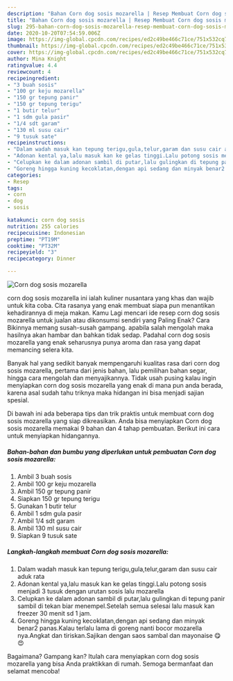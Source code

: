 ```yaml
---
description: "Bahan Corn dog sosis mozarella | Resep Membuat Corn dog sosis mozarella Yang Sempurna"
title: "Bahan Corn dog sosis mozarella | Resep Membuat Corn dog sosis mozarella Yang Sempurna"
slug: 295-bahan-corn-dog-sosis-mozarella-resep-membuat-corn-dog-sosis-mozarella-yang-sempurna
date: 2020-10-20T07:54:59.006Z
image: https://img-global.cpcdn.com/recipes/ed2c49be466c71ce/751x532cq70/corn-dog-sosis-mozarella-foto-resep-utama.jpg
thumbnail: https://img-global.cpcdn.com/recipes/ed2c49be466c71ce/751x532cq70/corn-dog-sosis-mozarella-foto-resep-utama.jpg
cover: https://img-global.cpcdn.com/recipes/ed2c49be466c71ce/751x532cq70/corn-dog-sosis-mozarella-foto-resep-utama.jpg
author: Mina Knight
ratingvalue: 4.4
reviewcount: 4
recipeingredient:
- "3 buah sosis"
- "100 gr keju mozarella"
- "150 gr tepung panir"
- "150 gr tepung terigu"
- "1 butir telur"
- "1 sdm gula pasir"
- "1/4 sdt garam"
- "130 ml susu cair"
- "9 tusuk sate"
recipeinstructions:
- "Dalam wadah masuk kan tepung terigu,gula,telur,garam dan susu cair aduk rata"
- "Adonan kental ya,lalu masuk kan ke gelas tinggi.Lalu potong sosis menjadi 3 tusuk dengan urutan sosis lalu mozarella"
- "Celupkan ke dalam adonan sambil di putar,lalu gulingkan di tepung panir sambil di tekan biar menempel.Setelah semua selesai lalu masuk kan freezer 30 menit sd 1 jam."
- "Goreng hingga kuning kecoklatan,dengan api sedang dan minyak benar2 panas.Kalau terlalu lama di goreng nanti bocor mozarella nya.Angkat dan tiriskan.Sajikan dengan saos sambal dan mayonaise 😋😍"
categories:
- Resep
tags:
- corn
- dog
- sosis

katakunci: corn dog sosis 
nutrition: 255 calories
recipecuisine: Indonesian
preptime: "PT19M"
cooktime: "PT32M"
recipeyield: "3"
recipecategory: Dinner

---
```



![Corn dog sosis mozarella](https://img-global.cpcdn.com/recipes/ed2c49be466c71ce/751x532cq70/corn-dog-sosis-mozarella-foto-resep-utama.jpg)


corn dog sosis mozarella ini ialah kuliner nusantara yang khas dan wajib untuk kita coba. Cita rasanya yang enak membuat siapa pun menantikan kehadirannya di meja makan.
Kamu Lagi mencari ide resep corn dog sosis mozarella untuk jualan atau dikonsumsi sendiri yang Paling Enak? Cara Bikinnya memang susah-susah gampang. apabila salah mengolah maka hasilnya akan hambar dan bahkan tidak sedap. Padahal corn dog sosis mozarella yang enak seharusnya punya aroma dan rasa yang dapat memancing selera kita.

Banyak hal yang sedikit banyak mempengaruhi kualitas rasa dari corn dog sosis mozarella, pertama dari jenis bahan, lalu pemilihan bahan segar, hingga cara mengolah dan menyajikannya. Tidak usah pusing kalau ingin menyiapkan corn dog sosis mozarella yang enak di mana pun anda berada, karena asal sudah tahu triknya maka hidangan ini bisa menjadi sajian spesial.




Di bawah ini ada beberapa tips dan trik praktis untuk membuat corn dog sosis mozarella yang siap dikreasikan. Anda bisa menyiapkan Corn dog sosis mozarella memakai 9 bahan dan 4 tahap pembuatan. Berikut ini cara untuk menyiapkan hidangannya.

<!--inarticleads1-->

##### Bahan-bahan dan bumbu yang diperlukan untuk pembuatan Corn dog sosis mozarella:

1. Ambil 3 buah sosis
1. Ambil 100 gr keju mozarella
1. Ambil 150 gr tepung panir
1. Siapkan 150 gr tepung terigu
1. Gunakan 1 butir telur
1. Ambil 1 sdm gula pasir
1. Ambil 1/4 sdt garam
1. Ambil 130 ml susu cair
1. Siapkan 9 tusuk sate




<!--inarticleads2-->

##### Langkah-langkah membuat Corn dog sosis mozarella:

1. Dalam wadah masuk kan tepung terigu,gula,telur,garam dan susu cair aduk rata
1. Adonan kental ya,lalu masuk kan ke gelas tinggi.Lalu potong sosis menjadi 3 tusuk dengan urutan sosis lalu mozarella
1. Celupkan ke dalam adonan sambil di putar,lalu gulingkan di tepung panir sambil di tekan biar menempel.Setelah semua selesai lalu masuk kan freezer 30 menit sd 1 jam.
1. Goreng hingga kuning kecoklatan,dengan api sedang dan minyak benar2 panas.Kalau terlalu lama di goreng nanti bocor mozarella nya.Angkat dan tiriskan.Sajikan dengan saos sambal dan mayonaise 😋😍




Bagaimana? Gampang kan? Itulah cara menyiapkan corn dog sosis mozarella yang bisa Anda praktikkan di rumah. Semoga bermanfaat dan selamat mencoba!
